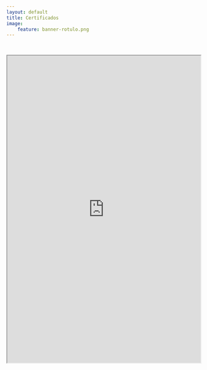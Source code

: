 ```yaml
---
layout: default
title: Certificados
image:
    feature: banner-rotulo.png
---
```


<iframe src="https://drive.google.com/file/d/1aTA3q6CoVflMbTi0g_IWeW9WGQIE7NgA/preview" width="100%" height="800px"  allow="autoplay" style="margin-top: 30px;"></iframe>